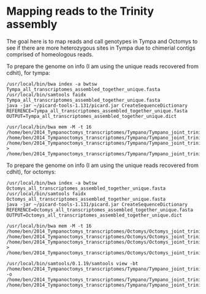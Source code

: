 # Mapping reads to the Trinity assembly

The goal here is to map reads and call genotypes in Tympa and Octomys to see if there are more heterozygous sites in Tympa due to chimerial contigs comprised of homeologous reads.

To prepare the genome on info (I am using the unique reads recovered from cdhit), for tympa:
```
/usr/local/bin/bwa index -a bwtsw Tympa_all_transcriptomes_assembled_together_unique.fasta
/usr/local/bin/samtools faidx Tympa_all_transcriptomes_assembled_together_unique.fasta
java -jar ~/picard-tools-1.131/picard.jar CreateSequenceDictionary REFERENCE=Tympa_all_transcriptomes_assembled_together_unique.fasta OUTPUT=Tympa_all_transcriptomes_assembled_together_unique.dict
```
```
/usr/local/bin/bwa mem -M -t 16 /home/ben/2014_Tympanoctomys_transcriptomes/Tympano/Tympano_joint_trinity_assembly_with_concatenated_reads/trinity_out_dir/Tympa_all_transcriptomes_assembled_together_unique.fasta /home/ben/2014_Tympanoctomys_transcriptomes/Tympano/Tympano_joint_trinity_assembly_with_concatenated_reads/tympa_all_R1_trim_paired.fastq.gz /home/ben/2014_Tympanoctomys_transcriptomes/Tympano/Tympano_joint_trinity_assembly_with_concatenated_reads/tympa_all_R2_trim_paired.fastq.gz > /home/ben/2014_Tympanoctomys_transcriptomes/Tympano/Tympano_joint_trinity_assembly_with_concatenated_reads/tympa_aln.sam
```
To prepare the genome on info (I am using the unique reads recovered from cdhit), for octomys:
```
/usr/local/bin/bwa index -a bwtsw Octomys_all_transcriptomes_assembled_together_unique.fasta
/usr/local/bin/samtools faidx Octomys_all_transcriptomes_assembled_together_unique.fasta
java -jar ~/picard-tools-1.131/picard.jar CreateSequenceDictionary REFERENCE=Octomys_all_transcriptomes_assembled_together_unique.fasta OUTPUT=Octomys_all_transcriptomes_assembled_together_unique.dict
```
```
/usr/local/bin/bwa mem -M -t 16 /home/ben/2014_Tympanoctomys_transcriptomes/Octomys/Octomys_joint_trinity_assembly_with_concatenated_reads/trinity_out_dir/Octomys_all_transcriptomes_assembled_together_unique.fasta /home/ben/2014_Tympanoctomys_transcriptomes/Octomys/Octomys_joint_trinity_assembly_with_concatenated_reads/AO248_all_R1_trim_paired.fastq.gz /home/ben/2014_Tympanoctomys_transcriptomes/Octomys/Octomys_joint_trinity_assembly_with_concatenated_reads/AO248_all_R2_trim_paired.fastq.gz > /home/ben/2014_Tympanoctomys_transcriptomes/Octomys/Octomys_joint_trinity_assembly_with_concatenated_reads/octomys_aln.sam
```

```
/usr/local/bin/samtools/0.1.19/samtools view -bt /home/ben/2014_Tympanoctomys_transcriptomes/Tympano/Tympano_joint_trinity_assembly_with_concatenated_reads/trinity_out_dir/Tympa_all_transcriptomes_assembled_together_unique.fasta -o /home/ben/2014_Tympanoctomys_transcriptomes/Tympano/Tympano_joint_trinity_assembly_with_concatenated_reads/tympa_aln.bam /home/ben/2014_Tympanoctomys_transcriptomes/Tympano/Tympano_joint_trinity_assembly_with_concatenated_reads/tympa_aln.sam
```
